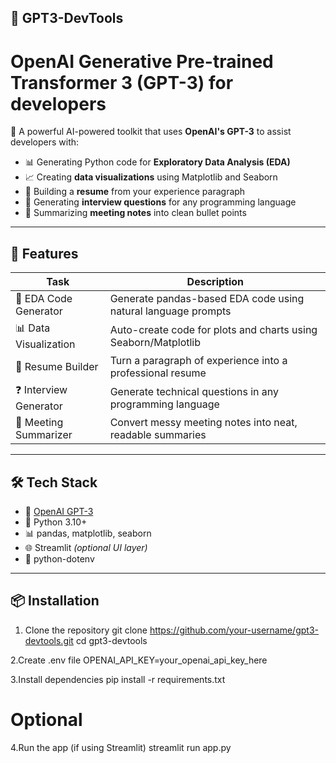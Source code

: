 ## 🤖 GPT3-DevTools
# OpenAI Generative Pre-trained Transformer 3 (GPT-3) for developers
 
 🔮 A powerful AI-powered toolkit that uses **OpenAI's GPT-3** to assist developers with:

- 📊 Generating Python code for **Exploratory Data Analysis (EDA)**
- 📈 Creating **data visualizations** using Matplotlib and Seaborn
- 🧾 Building a **resume** from your experience paragraph
- 💼 Generating **interview questions** for any programming language
- 📝 Summarizing **meeting notes** into clean bullet points

---

## 🚀 Features

| Task | Description |
|------|-------------|
| 🐼 EDA Code Generator | Generate pandas-based EDA code using natural language prompts |
| 📊 Data Visualization | Auto-create code for plots and charts using Seaborn/Matplotlib |
| 📄 Resume Builder | Turn a paragraph of experience into a professional resume |
| ❓ Interview Generator | Generate technical questions in any programming language |
| 🧠 Meeting Summarizer | Convert messy meeting notes into neat, readable summaries |

---

## 🛠️ Tech Stack

- 🧠 [OpenAI GPT-3](https://platform.openai.com/)
- 🐍 Python 3.10+
- 📊 pandas, matplotlib, seaborn
- 🌐 Streamlit *(optional UI layer)*
- 🔐 python-dotenv

---

## 📦 Installation
1. Clone the repository
git clone https://github.com/your-username/gpt3-devtools.git
cd gpt3-devtools

2.Create .env file
OPENAI_API_KEY=your_openai_api_key_here

3.Install dependencies
pip install -r requirements.txt

# Optional
4.Run the app (if using Streamlit)
streamlit run app.py

